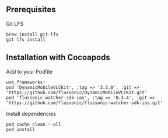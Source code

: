 ## Prerequisites

Git LFS
  ```
  brew install git-lfs
  git lfs install
  ```

## Installation with Cocoapods

Add to your Podfile
  ```
  use_frameworks!
  pod 'DynamicMobileVLCKit', :tag => '3.3.0', :git => 'https://github.com/flussonic/DynamicMobileVLCKit.git'
  pod 'flussonic-watcher-sdk-ios', :tag => '0.3.4', :git => 'https://github.com/flussonic/flussonic-watcher-sdk-ios.git'

  ```
Install dependencies
  ```
  pod cache clean --all
  pod install
  ```
